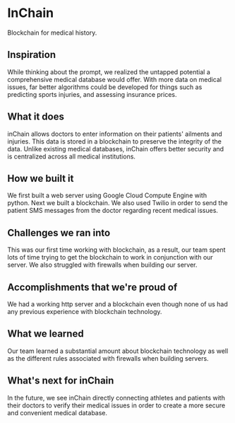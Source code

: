 # InChain
Blockchain for medical history.

## Inspiration
While thinking about the prompt, we realized the untapped potential a comprehensive medical database would offer. With more data on medical issues, far better algorithms could be developed for things such as predicting sports injuries, and assessing insurance prices.

## What it does
inChain allows doctors to enter information on their patients' ailments and injuries. This data is stored in a blockchain to preserve the integrity of the data. Unlike existing medical databases, inChain offers better security and is centralized across all medical institutions.

## How we built it
We first built a web server using Google Cloud Compute Engine with python. Next we built a blockchain. We also used Twilio in order to send the patient SMS messages from the doctor regarding recent medical issues. 

## Challenges we ran into
This was our first time working with blockchain, as a result, our team spent lots of time trying to get the blockchain to work in conjunction with our server. We also struggled with firewalls when building our server.

## Accomplishments that we're proud of
We had a working http server and a blockchain even though none of us had any previous experience with blockchain technology.

## What we learned
Our team learned a substantial amount about blockchain technology as well as the different rules associated with firewalls when building servers.

## What's next for inChain
In the future, we see inChain directly connecting athletes and patients with their doctors to verify their medical issues in order to create a more secure and convenient medical database. 

